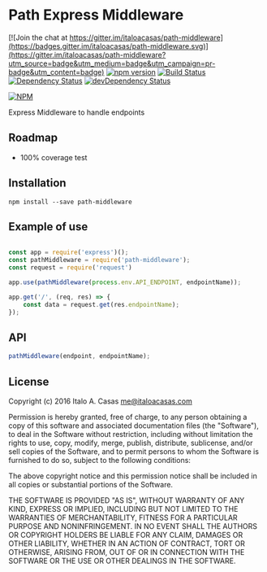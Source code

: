# Path Express Middleware

[![Join the chat at https://gitter.im/italoacasas/path-middleware](https://badges.gitter.im/italoacasas/path-middleware.svg)](https://gitter.im/italoacasas/path-middleware?utm_source=badge&utm_medium=badge&utm_campaign=pr-badge&utm_content=badge)
[![npm version](https://badge.fury.io/js/path-middleware.svg)](https://badge.fury.io/js/path-middleware)
[![Build Status](https://travis-ci.org/italoacasas/path-middleware.svg?branch=master)](https://travis-ci.org/italoacasas/path-middleware)
[![Dependency Status](https://david-dm.org/italoacasas/path-middleware.svg)](https://david-dm.org/italoacasas/path-middleware)
[![devDependency Status](https://david-dm.org/italoacasas/path-middleware/dev-status.svg?theme=shields.io)](https://david-dm.org/italoacasas/path-middleware#info=devDependencies)

[![NPM](https://nodei.co/npm/path-middleware.png?downloads=true)](https://nodei.co/npm/path-middleware/)

Express Middleware to handle endpoints

## Roadmap
- 100% coverage test

## Installation
`npm install --save path-middleware`

## Example of use
```javascript

const app = require('express')();
const pathMiddleware = require('path-middleware');
const request = require('request')

app.use(pathMiddleware(process.env.API_ENDPOINT, endpointName));

app.get('/', (req, res) => {
    const data = request.get(res.endpointName);
});
```

## API
```javascript
pathMiddleware(endpoint, endpointName);
```

## License
Copyright (c) 2016 Italo A. Casas <me@italoacasas.com>

Permission is hereby granted, free of charge, to any person obtaining a copy of this software and associated documentation files (the "Software"), to deal in the Software without restriction, including without limitation the rights to use, copy, modify, merge, publish, distribute, sublicense, and/or sell copies of the Software, and to permit persons to whom the Software is furnished to do so, subject to the following conditions:

The above copyright notice and this permission notice shall be included in all copies or substantial portions of the Software.

THE SOFTWARE IS PROVIDED "AS IS", WITHOUT WARRANTY OF ANY KIND, EXPRESS OR IMPLIED, INCLUDING BUT NOT LIMITED TO THE WARRANTIES OF MERCHANTABILITY, FITNESS FOR A PARTICULAR PURPOSE AND NONINFRINGEMENT. IN NO EVENT SHALL THE AUTHORS OR COPYRIGHT HOLDERS BE LIABLE FOR ANY CLAIM, DAMAGES OR OTHER LIABILITY, WHETHER IN AN ACTION OF CONTRACT, TORT OR OTHERWISE, ARISING FROM, OUT OF OR IN CONNECTION WITH THE SOFTWARE OR THE USE OR OTHER DEALINGS IN THE SOFTWARE.
